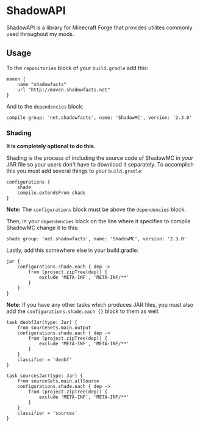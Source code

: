 # ShadowAPI
ShadowAPI is a library for Minecraft Forge that provides utilites commonly used throughout my mods.

## Usage
To the `repositories` block of your `build.gradle` add this:

```
maven {
	name "shadowfacts"
	url "http://maven.shadowfacts.net"
}
```

And to the `dependencies` block:

```
compile group: 'net.shadowfacts', name: 'ShadowMC', version: '2.3.0'
```

### Shading
**It is completely optional to do this.**

Shading is the process of including the source code of ShadowMC in *your* JAR file so your users don't have to download it separately. To accomplish this you must add several things to your `build.gradle`:

```
configurations {
	shade
	compile.extendsFrom shade
}
```

**Note:** The `configurations` block must be above the `dependencies` block.

Then, in your `dependencies` block on the line where it specifies to compile ShadowMC change it to this:

```
shade group: 'net.shadowfacts', name: 'ShadowMC', version: '2.3.0'
```

Lastly, add this somewhere else in your build.gradle:

```
jar {
	configurations.shade.each { dep ->
		from (project.zipTree(dep)) {
			exclude 'META-INF', 'META-INF/**'
		}
	}
}
```

**Note:** If you have any other tasks which produces JAR files, you must also add the `configurations.shade.each {}` block to them as well:

```
task deobfJar(type: Jar) {
	from sourceSets.main.output
	configurations.shade.each { dep ->
		from (project.zipTree(dep)) {
			exclude 'META-INF', 'META-INF/**'
		}
	}
	classifier = 'deobf'
}

task sourcesJar(type: Jar) {
	from sourceSets.main.allSource
	configurations.shade.each { dep ->
		from (project.zipTree(dep)) {
			exclude 'META-INF', 'META-INF/**'
		}
	}
	classifier = 'sources'
}
```